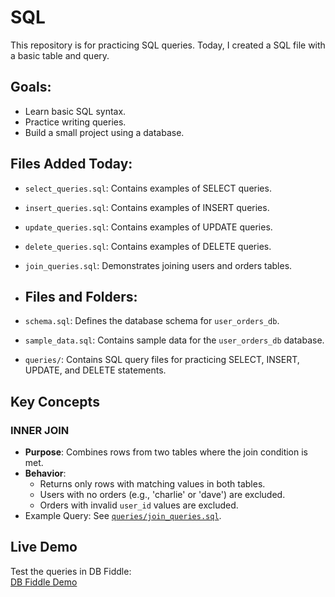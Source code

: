 # SQL
This repository is for practicing SQL queries. Today, I created a SQL file with a basic table and query.

## Goals:
- Learn basic SQL syntax.
- Practice writing queries.
- Build a small project using a database.

## Files Added Today:
- `select_queries.sql`: Contains examples of SELECT queries.
- `insert_queries.sql`: Contains examples of INSERT queries.
- `update_queries.sql`: Contains examples of UPDATE queries.
- `delete_queries.sql`: Contains examples of DELETE queries.
- `join_queries.sql`: Demonstrates joining users and orders tables.

- ## Files and Folders:
- `schema.sql`: Defines the database schema for `user_orders_db`.
- `sample_data.sql`: Contains sample data for the `user_orders_db` database.
- `queries/`: Contains SQL query files for practicing SELECT, INSERT, UPDATE, and DELETE statements.

## Key Concepts

### INNER JOIN
- **Purpose**: Combines rows from two tables where the join condition is met.
- **Behavior**:
  - Returns only rows with matching values in both tables.
  - Users with no orders (e.g., 'charlie' or 'dave') are excluded.
  - Orders with invalid `user_id` values are excluded.
- Example Query: See [`queries/join_queries.sql`](queries/join_queries.sql).

## Live Demo
Test the queries in DB Fiddle:  
[DB Fiddle Demo](https://www.db-fiddle.com/f/w8Xr3qnK698GUitwZ7hHZN/1)
